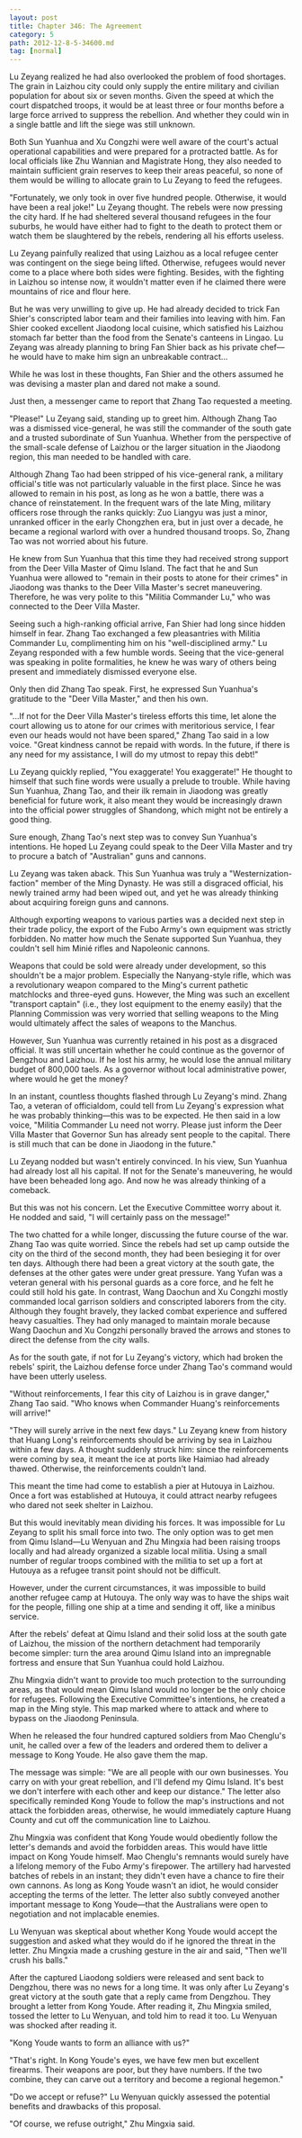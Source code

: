 ```yaml
---
layout: post
title: Chapter 346: The Agreement
category: 5
path: 2012-12-8-5-34600.md
tag: [normal]
---
```


Lu Zeyang realized he had also overlooked the problem of food shortages. The grain in Laizhou city could only supply the entire military and civilian population for about six or seven months. Given the speed at which the court dispatched troops, it would be at least three or four months before a large force arrived to suppress the rebellion. And whether they could win in a single battle and lift the siege was still unknown.

Both Sun Yuanhua and Xu Congzhi were well aware of the court's actual operational capabilities and were prepared for a protracted battle. As for local officials like Zhu Wannian and Magistrate Hong, they also needed to maintain sufficient grain reserves to keep their areas peaceful, so none of them would be willing to allocate grain to Lu Zeyang to feed the refugees.

"Fortunately, we only took in over five hundred people. Otherwise, it would have been a real joke!" Lu Zeyang thought. The rebels were now pressing the city hard. If he had sheltered several thousand refugees in the four suburbs, he would have either had to fight to the death to protect them or watch them be slaughtered by the rebels, rendering all his efforts useless.

Lu Zeyang painfully realized that using Laizhou as a local refugee center was contingent on the siege being lifted. Otherwise, refugees would never come to a place where both sides were fighting. Besides, with the fighting in Laizhou so intense now, it wouldn't matter even if he claimed there were mountains of rice and flour here.

But he was very unwilling to give up. He had already decided to trick Fan Shier's conscripted labor team and their families into leaving with him. Fan Shier cooked excellent Jiaodong local cuisine, which satisfied his Laizhou stomach far better than the food from the Senate's canteens in Lingao. Lu Zeyang was already planning to bring Fan Shier back as his private chef—he would have to make him sign an unbreakable contract...

While he was lost in these thoughts, Fan Shier and the others assumed he was devising a master plan and dared not make a sound.

Just then, a messenger came to report that Zhang Tao requested a meeting.

"Please!" Lu Zeyang said, standing up to greet him. Although Zhang Tao was a dismissed vice-general, he was still the commander of the south gate and a trusted subordinate of Sun Yuanhua. Whether from the perspective of the small-scale defense of Laizhou or the larger situation in the Jiaodong region, this man needed to be handled with care.

Although Zhang Tao had been stripped of his vice-general rank, a military official's title was not particularly valuable in the first place. Since he was allowed to remain in his post, as long as he won a battle, there was a chance of reinstatement. In the frequent wars of the late Ming, military officers rose through the ranks quickly: Zuo Liangyu was just a minor, unranked officer in the early Chongzhen era, but in just over a decade, he became a regional warlord with over a hundred thousand troops. So, Zhang Tao was not worried about his future.

He knew from Sun Yuanhua that this time they had received strong support from the Deer Villa Master of Qimu Island. The fact that he and Sun Yuanhua were allowed to "remain in their posts to atone for their crimes" in Jiaodong was thanks to the Deer Villa Master's secret maneuvering. Therefore, he was very polite to this "Militia Commander Lu," who was connected to the Deer Villa Master.

Seeing such a high-ranking official arrive, Fan Shier had long since hidden himself in fear. Zhang Tao exchanged a few pleasantries with Militia Commander Lu, complimenting him on his "well-disciplined army." Lu Zeyang responded with a few humble words. Seeing that the vice-general was speaking in polite formalities, he knew he was wary of others being present and immediately dismissed everyone else.

Only then did Zhang Tao speak. First, he expressed Sun Yuanhua's gratitude to the "Deer Villa Master," and then his own.

"...If not for the Deer Villa Master's tireless efforts this time, let alone the court allowing us to atone for our crimes with meritorious service, I fear even our heads would not have been spared," Zhang Tao said in a low voice. "Great kindness cannot be repaid with words. In the future, if there is any need for my assistance, I will do my utmost to repay this debt!"

Lu Zeyang quickly replied, "You exaggerate! You exaggerate!" He thought to himself that such fine words were usually a prelude to trouble. While having Sun Yuanhua, Zhang Tao, and their ilk remain in Jiaodong was greatly beneficial for future work, it also meant they would be increasingly drawn into the official power struggles of Shandong, which might not be entirely a good thing.

Sure enough, Zhang Tao's next step was to convey Sun Yuanhua's intentions. He hoped Lu Zeyang could speak to the Deer Villa Master and try to procure a batch of "Australian" guns and cannons.

Lu Zeyang was taken aback. This Sun Yuanhua was truly a "Westernization-faction" member of the Ming Dynasty. He was still a disgraced official, his newly trained army had been wiped out, and yet he was already thinking about acquiring foreign guns and cannons.

Although exporting weapons to various parties was a decided next step in their trade policy, the export of the Fubo Army's own equipment was strictly forbidden. No matter how much the Senate supported Sun Yuanhua, they couldn't sell him Minié rifles and Napoleonic cannons.

Weapons that could be sold were already under development, so this shouldn't be a major problem. Especially the Nanyang-style rifle, which was a revolutionary weapon compared to the Ming's current pathetic matchlocks and three-eyed guns. However, the Ming was such an excellent "transport captain" (i.e., they lost equipment to the enemy easily) that the Planning Commission was very worried that selling weapons to the Ming would ultimately affect the sales of weapons to the Manchus.

However, Sun Yuanhua was currently retained in his post as a disgraced official. It was still uncertain whether he could continue as the governor of Dengzhou and Laizhou. If he lost his army, he would lose the annual military budget of 800,000 taels. As a governor without local administrative power, where would he get the money?

In an instant, countless thoughts flashed through Lu Zeyang's mind. Zhang Tao, a veteran of officialdom, could tell from Lu Zeyang's expression what he was probably thinking—this was to be expected. He then said in a low voice, "Militia Commander Lu need not worry. Please just inform the Deer Villa Master that Governor Sun has already sent people to the capital. There is still much that can be done in Jiaodong in the future."

Lu Zeyang nodded but wasn't entirely convinced. In his view, Sun Yuanhua had already lost all his capital. If not for the Senate's maneuvering, he would have been beheaded long ago. And now he was already thinking of a comeback.

But this was not his concern. Let the Executive Committee worry about it. He nodded and said, "I will certainly pass on the message!"

The two chatted for a while longer, discussing the future course of the war. Zhang Tao was quite worried. Since the rebels had set up camp outside the city on the third of the second month, they had been besieging it for over ten days. Although there had been a great victory at the south gate, the defenses at the other gates were under great pressure. Yang Yufan was a veteran general with his personal guards as a core force, and he felt he could still hold his gate. In contrast, Wang Daochun and Xu Congzhi mostly commanded local garrison soldiers and conscripted laborers from the city. Although they fought bravely, they lacked combat experience and suffered heavy casualties. They had only managed to maintain morale because Wang Daochun and Xu Congzhi personally braved the arrows and stones to direct the defense from the city walls.

As for the south gate, if not for Lu Zeyang's victory, which had broken the rebels' spirit, the Laizhou defense force under Zhang Tao's command would have been utterly useless.

"Without reinforcements, I fear this city of Laizhou is in grave danger," Zhang Tao said. "Who knows when Commander Huang's reinforcements will arrive!"

"They will surely arrive in the next few days." Lu Zeyang knew from history that Huang Long's reinforcements should be arriving by sea in Laizhou within a few days. A thought suddenly struck him: since the reinforcements were coming by sea, it meant the ice at ports like Haimiao had already thawed. Otherwise, the reinforcements couldn't land.

This meant the time had come to establish a pier at Hutouya in Laizhou. Once a fort was established at Hutouya, it could attract nearby refugees who dared not seek shelter in Laizhou.

But this would inevitably mean dividing his forces. It was impossible for Lu Zeyang to split his small force into two. The only option was to get men from Qimu Island—Lu Wenyuan and Zhu Mingxia had been raising troops locally and had already organized a sizable local militia. Using a small number of regular troops combined with the militia to set up a fort at Hutouya as a refugee transit point should not be difficult.

However, under the current circumstances, it was impossible to build another refugee camp at Hutouya. The only way was to have the ships wait for the people, filling one ship at a time and sending it off, like a minibus service.

After the rebels' defeat at Qimu Island and their solid loss at the south gate of Laizhou, the mission of the northern detachment had temporarily become simpler: turn the area around Qimu Island into an impregnable fortress and ensure that Sun Yuanhua could hold Laizhou.

Zhu Mingxia didn't want to provide too much protection to the surrounding areas, as that would mean Qimu Island would no longer be the only choice for refugees. Following the Executive Committee's intentions, he created a map in the Ming style. This map marked where to attack and where to bypass on the Jiaodong Peninsula.

When he released the four hundred captured soldiers from Mao Chenglu's unit, he called over a few of the leaders and ordered them to deliver a message to Kong Youde. He also gave them the map.

The message was simple: "We are all people with our own businesses. You carry on with your great rebellion, and I'll defend my Qimu Island. It's best we don't interfere with each other and keep our distance." The letter also specifically reminded Kong Youde to follow the map's instructions and not attack the forbidden areas, otherwise, he would immediately capture Huang County and cut off the communication line to Laizhou.

Zhu Mingxia was confident that Kong Youde would obediently follow the letter's demands and avoid the forbidden areas. This would have little impact on Kong Youde himself. Mao Chenglu's remnants would surely have a lifelong memory of the Fubo Army's firepower. The artillery had harvested batches of rebels in an instant; they didn't even have a chance to fire their own cannons. As long as Kong Youde wasn't an idiot, he would consider accepting the terms of the letter. The letter also subtly conveyed another important message to Kong Youde—that the Australians were open to negotiation and not implacable enemies.

Lu Wenyuan was skeptical about whether Kong Youde would accept the suggestion and asked what they would do if he ignored the threat in the letter. Zhu Mingxia made a crushing gesture in the air and said, "Then we'll crush his balls."

After the captured Liaodong soldiers were released and sent back to Dengzhou, there was no news for a long time. It was only after Lu Zeyang's great victory at the south gate that a reply came from Dengzhou. They brought a letter from Kong Youde. After reading it, Zhu Mingxia smiled, tossed the letter to Lu Wenyuan, and told him to read it too. Lu Wenyuan was shocked after reading it.

"Kong Youde wants to form an alliance with us?"

"That's right. In Kong Youde's eyes, we have few men but excellent firearms. Their weapons are poor, but they have numbers. If the two combine, they can carve out a territory and become a regional hegemon."

"Do we accept or refuse?" Lu Wenyuan quickly assessed the potential benefits and drawbacks of this proposal.

"Of course, we refuse outright," Zhu Mingxia said.